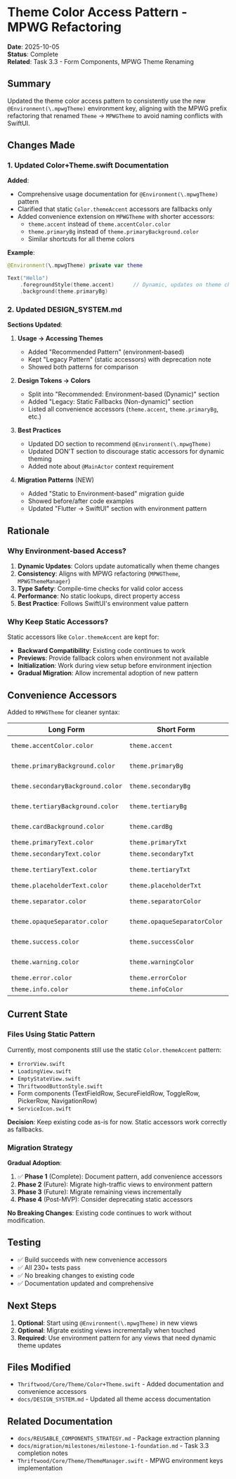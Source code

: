 # Theme Color Access Pattern - MPWG Refactoring

**Date**: 2025-10-05  
**Status**: Complete  
**Related**: Task 3.3 - Form Components, MPWG Theme Renaming

## Summary

Updated the theme color access pattern to consistently use the new `@Environment(\.mpwgTheme)` environment key, aligning with the MPWG prefix refactoring that renamed `Theme` → `MPWGTheme` to avoid naming conflicts with SwiftUI.

## Changes Made

### 1. Updated Color+Theme.swift Documentation

**Added**:

- Comprehensive usage documentation for `@Environment(\.mpwgTheme)` pattern
- Clarified that static `Color.themeAccent` accessors are fallbacks only
- Added convenience extension on `MPWGTheme` with shorter accessors:
  - `theme.accent` instead of `theme.accentColor.color`
  - `theme.primaryBg` instead of `theme.primaryBackground.color`
  - Similar shortcuts for all theme colors

**Example**:

```swift
@Environment(\.mpwgTheme) private var theme

Text("Hello")
    .foregroundStyle(theme.accent)      // Dynamic, updates on theme change
    .background(theme.primaryBg)
```

### 2. Updated DESIGN_SYSTEM.md

**Sections Updated**:

1. **Usage → Accessing Themes**

   - Added "Recommended Pattern" (environment-based)
   - Kept "Legacy Pattern" (static accessors) with deprecation note
   - Showed both patterns for comparison

2. **Design Tokens → Colors**

   - Split into "Recommended: Environment-based (Dynamic)" section
   - Added "Legacy: Static Fallbacks (Non-dynamic)" section
   - Listed all convenience accessors (`theme.accent`, `theme.primaryBg`, etc.)

3. **Best Practices**

   - Updated DO section to recommend `@Environment(\.mpwgTheme)`
   - Updated DON'T section to discourage static accessors for dynamic theming
   - Added note about `@MainActor` context requirement

4. **Migration Patterns** (NEW)
   - Added "Static to Environment-based" migration guide
   - Showed before/after code examples
   - Updated "Flutter → SwiftUI" section with environment pattern

## Rationale

### Why Environment-based Access?

1. **Dynamic Updates**: Colors update automatically when theme changes
2. **Consistency**: Aligns with MPWG refactoring (`MPWGTheme`, `MPWGThemeManager`)
3. **Type Safety**: Compile-time checks for valid color access
4. **Performance**: No static lookups, direct property access
5. **Best Practice**: Follows SwiftUI's environment value pattern

### Why Keep Static Accessors?

Static accessors like `Color.themeAccent` are kept for:

- **Backward Compatibility**: Existing code continues to work
- **Previews**: Provide fallback colors when environment not available
- **Initialization**: Work during view setup before environment injection
- **Gradual Migration**: Allow incremental adoption of new pattern

## Convenience Accessors

Added to `MPWGTheme` for cleaner syntax:

| Long Form                         | Short Form                   | Usage            |
| --------------------------------- | ---------------------------- | ---------------- |
| `theme.accentColor.color`         | `theme.accent`               | Primary accent   |
| `theme.primaryBackground.color`   | `theme.primaryBg`            | Main background  |
| `theme.secondaryBackground.color` | `theme.secondaryBg`          | Card background  |
| `theme.tertiaryBackground.color`  | `theme.tertiaryBg`           | Nested elements  |
| `theme.cardBackground.color`      | `theme.cardBg`               | Card container   |
| `theme.primaryText.color`         | `theme.primaryTxt`           | Main text        |
| `theme.secondaryText.color`       | `theme.secondaryTxt`         | Subtext          |
| `theme.tertiaryText.color`        | `theme.tertiaryTxt`          | Tertiary text    |
| `theme.placeholderText.color`     | `theme.placeholderTxt`       | Placeholder      |
| `theme.separator.color`           | `theme.separatorColor`       | Separator line   |
| `theme.opaqueSeparator.color`     | `theme.opaqueSeparatorColor` | Opaque separator |
| `theme.success.color`             | `theme.successColor`         | Success state    |
| `theme.warning.color`             | `theme.warningColor`         | Warning state    |
| `theme.error.color`               | `theme.errorColor`           | Error state      |
| `theme.info.color`                | `theme.infoColor`            | Info state       |

## Current State

### Files Using Static Pattern

Currently, most components still use the static `Color.themeAccent` pattern:

- `ErrorView.swift`
- `LoadingView.swift`
- `EmptyStateView.swift`
- `ThriftwoodButtonStyle.swift`
- Form components (TextFieldRow, SecureFieldRow, ToggleRow, PickerRow, NavigationRow)
- `ServiceIcon.swift`

**Decision**: Keep existing code as-is for now. Static accessors work correctly as fallbacks.

### Migration Strategy

**Gradual Adoption**:

1. ✅ **Phase 1** (Complete): Document pattern, add convenience accessors
2. **Phase 2** (Future): Migrate high-traffic views to environment pattern
3. **Phase 3** (Future): Migrate remaining views incrementally
4. **Phase 4** (Post-MVP): Consider deprecating static accessors

**No Breaking Changes**: Existing code continues to work without modification.

## Testing

- ✅ Build succeeds with new convenience accessors
- ✅ All 230+ tests pass
- ✅ No breaking changes to existing code
- ✅ Documentation updated and comprehensive

## Next Steps

1. **Optional**: Start using `@Environment(\.mpwgTheme)` in new views
2. **Optional**: Migrate existing views incrementally when touched
3. **Required**: Use environment pattern for any views that need dynamic theme updates

## Files Modified

- `Thriftwood/Core/Theme/Color+Theme.swift` - Added documentation and convenience accessors
- `docs/DESIGN_SYSTEM.md` - Updated all theme access documentation

## Related Documentation

- `docs/REUSABLE_COMPONENTS_STRATEGY.md` - Package extraction planning
- `docs/migration/milestones/milestone-1-foundation.md` - Task 3.3 completion notes
- `Thriftwood/Core/Theme/ThemeManager.swift` - MPWG environment keys implementation
